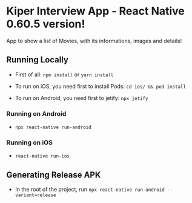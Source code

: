 # Kiper Interview App - React Native 0.60.5 version!

App to show a list of Movies, with its informations, images and details!

## Running Locally

* First of all: `npm install` or `yarn install`

* To run on iOS, you need first to install Pods: `cd ios/ && pod install`

* To run on Android, you need first to jetify: `npx jetify`

### Running on Android
* `npx react-native run-android`

### Running on iOS
* `react-native run-ios`

## Generating Release APK
* In the root of the project, run `npx react-native run-android --variant=release`
